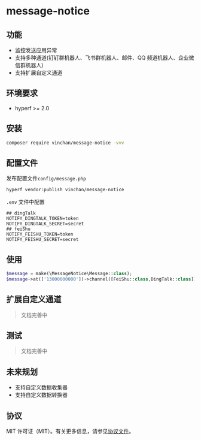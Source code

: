 # message-notice

## 功能

* 监控发送应用异常
* 支持多种通道(钉钉群机器人、飞书群机器人、邮件、QQ 频道机器人、企业微信群机器人)
* 支持扩展自定义通道

## 环境要求

* hyperf >= 2.0

## 安装

```bash
composer require vinchan/message-notice -vvv
```

## 配置文件

发布配置文件`config/message.php`

```bash
hyperf vendor:publish vinchan/message-notice
```

`.env` 文件中配置

```dotenv
## dingTalk
NOTIFY_DINGTALK_TOKEN=token
NOTIFY_DINGTALK_SECRET=secret
## feiShu
NOTIFY_FEISHU_TOKEN=token
NOTIFY_FEISHU_SECRET=secret
```

## 使用

```php
$message = make(\MessageNotice\Message::class);
$message->at(['13000000000'])->channel([FeiShu::class,DingTalk::class])->pipeline('info')->content('发送的内容')->send();
```

## 扩展自定义通道

> 文档完善中

## 测试

> 文档完善中

## 未来规划

* 支持自定义数据收集器
* 支持自定义数据转换器

## 协议

MIT 许可证（MIT）。有关更多信息，请参见[协议文件](LICENSE)。